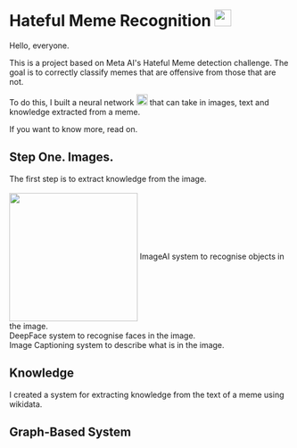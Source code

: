 <h1> Hateful Meme Recognition <img src='https://media1.giphy.com/media/7Xtdpym8IzRj0u2HXc/giphy.gif?cid=790b76117cbbcf29e1036577d30c5ca11ccc0b66aa08cc5a&rid=giphy.gif&ct=s' width="30"> </h1>
  
Hello, everyone. 

This is a project based on Meta AI's Hateful Meme detection challenge. 
The goal is to correctly classify memes that are offensive from those that are not. 

To do this, I built a neural network <img src='https://www.onlygfx.com/wp-content/uploads/2021/09/brain-clipart.png' width="20"> that can take in images, text and knowledge extracted from a meme. 

If you want to know more, read on. 

<h2> Step One. Images. </h2>
The first step is to extract knowledge from the image.<br>
<br>
<img align='center' src="https://media.giphy.com/media/ieyl9zmCjO4b4t6qoY/giphy.gif" width="230">
ImageAI system to recognise objects in the image.<br>
DeepFace system to recognise faces in the image.<br>
Image Captioning system to describe what is in the image.<br>

<h2> Knowledge </h2>
I created a system for extracting knowledge from the text of a meme using wikidata. 

<h2> Graph-Based System </h2>
